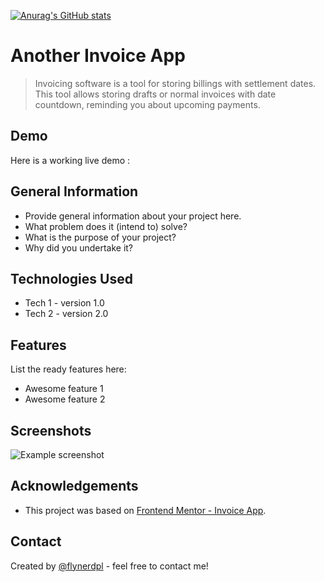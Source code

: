 [![Anurag's GitHub stats](https://github-readme-stats.vercel.app/api?username=GrabowskiKamil112&hide=prs,issues,contribs,stars)](https://github.com/anuraghazra/github-readme-stats)


# Another Invoice App
>  Invoicing software is a tool for storing billings with settlement dates. This tool allows storing drafts or normal invoices with date countdown, reminding you about upcoming payments.


## Demo
Here is a working live demo :


## General Information
- Provide general information about your project here.
- What problem does it (intend to) solve?
- What is the purpose of your project?
- Why did you undertake it?


## Technologies Used
- Tech 1 - version 1.0
- Tech 2 - version 2.0


## Features
List the ready features here:
- Awesome feature 1
- Awesome feature 2


## Screenshots
![Example screenshot](./img/screenshot.png)


## Acknowledgements
- This project was based on [Frontend Mentor - Invoice App](https://www.frontendmentor.io/challenges/invoice-app-i7KaLTQjl).


## Contact
Created by [@flynerdpl](https://www.flynerd.pl/) - feel free to contact me!


<!-- Optional -->
<!-- ## License -->
<!-- This project is open source and available under the [... License](). -->

<!-- You don't have to include all sections - just the one's relevant to your project -->
